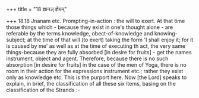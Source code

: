 +++
title = "18 ज्ञानञ् ज्ञेयम्"

+++
18.18 Jnanam etc. Prompting-in-action : the will to exert. At that time
those things which - because they exist in one's thought alone - are
referable by the terms knowledge, obect-of-knowledge and
knowing-subject; at the time of that will (to exert) taking the form 'I
shall enjoy it; for it is caused by me' as well as at the time of
executing th act, the very same things-because they are fully absorbed
\[in desire for fruits\] - get the names instrument, object and agent.
Therefore, because there is no such absorption \[in desire for fruits\]
in the case of the men of Yoga, there is no room in their action for the
expressions instrument etc.; rather they exist only as knowledge etc.
This is the purport here. Now \[the Lord\] speaks to explain, in brief,
the classification of all these six items, basing on the classification
of the Strands :-
